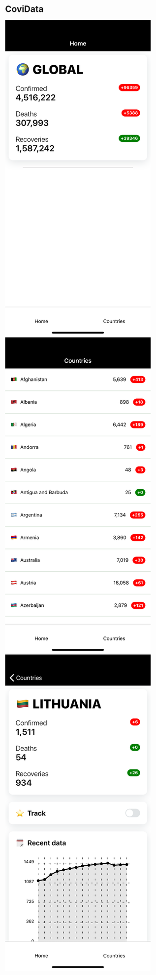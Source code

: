 # CoviData

![Home Screen](./screenshots/home_screen.png)
![Country List Screen](./screenshots/countries_screen.png)
![Country Details Screen](./screenshots/country_screen.png)